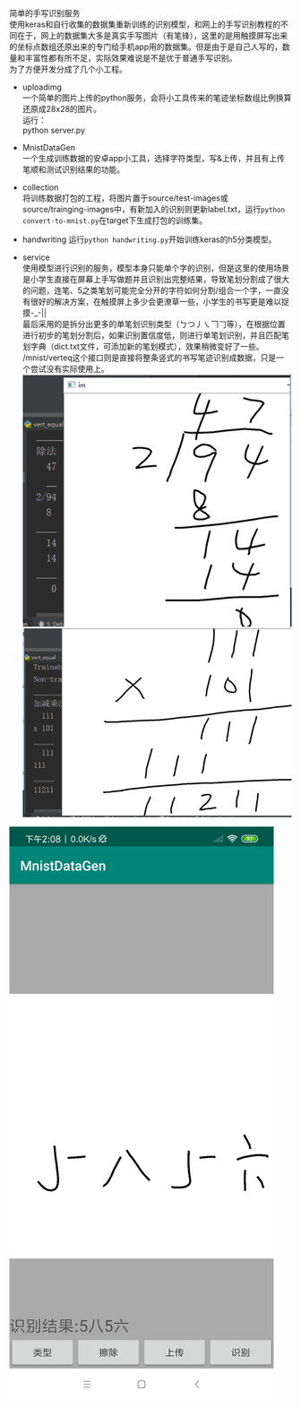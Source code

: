 简单的手写识别服务  
使用keras和自行收集的数据集重新训练的识别模型，和网上的手写识别教程的不同在于，网上的数据集大多是真实手写图片（有笔锋），这里的是用触摸屏写出来的坐标点数组还原出来的专门给手机app用的数据集。但是由于是自己人写的，数量和丰富性都有所不足，实际效果难说是不是优于普通手写识别。  
为了方便开发分成了几个小工程。  


 - uploadimg  
 一个简单的图片上传的python服务，会将小工具传来的笔迹坐标数组比例换算还原成28x28的图片。  
 运行：  
    python server.py

 - MnistDataGen   
 一个生成训练数据的安卓app小工具，选择字符类型，写&上传，并且有上传笔顺和测试识别结果的功能。

 - collection  
 将训练数据打包的工程，将图片置于source/test-images或source/trainging-images中，有新加入的识别则更新label.txt，运行`python convert-to-mnist.py`在target下生成打包的训练集。


 - handwriting
 运行`python handwriting.py`开始训练keras的h5分类模型。

 - service   
 使用模型进行识别的服务，模型本身只能单个字的识别，但是这里的使用场景是小学生直接在屏幕上手写做题并且识别出完整结果，导致笔划分割成了很大的问题，连笔、5之类笔划可能完全分开的字符如何分割/组合一个字，一直没有很好的解决方案，在触摸屏上多少会更潦草一些，小学生的书写更是难以捉摸-_-||   
最后采用的是拆分出更多的单笔划识别类型（ㄅつ丿㇏𠃍𠃌等），在根据位置进行初步的笔划分割后，如果识别置信度低，则进行单笔划识别，并且匹配笔划字典（dict.txt文件，可添加新的笔划模式），效果稍微变好了一些。   
/mnist/verteq这个接口则是直接将整条竖式的书写笔迹识别成数据，只是一个尝试没有实际使用上。
![图](https://raw.githubusercontent.com/CloudTsang/MnistService/main/service/screenshot1.png)
![图](https://raw.githubusercontent.com/CloudTsang/MnistService/main/service/screenshot2.png)

![图](https://raw.githubusercontent.com/CloudTsang/MnistService/main/MnistDataGen/Screenshot.png)
